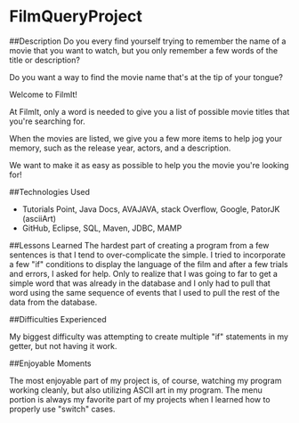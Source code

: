 # FilmQueryProject


##Description
Do you every find yourself trying to remember the name of a movie that you want to watch,
 but you only remember a few words of the title or description?
 
Do you want a way to find the movie name that's at the tip of your tongue? 


Welcome to FilmIt!

At FilmIt, only a word is needed to give you a list of possible movie titles that you're searching for. 

When the movies are listed, we give you a few more items to help jog your memory, such as the release year, actors, and a description. 

We want to make it as easy as possible to help you the movie you're looking for!

##Technologies Used
* Tutorials Point, Java Docs, AVAJAVA, stack Overflow, Google, PatorJK (asciiArt)  
* GitHub, Eclipse, SQL, Maven, JDBC, MAMP

##Lessons Learned
The hardest part of creating a program from a few sentences is that I tend to over-complicate the simple. 
I tried to incorporate a few "if" conditions to display the language of the film and after a few trials and errors, I asked for help. 
Only to realize that I was going to far to get a simple word that was already in the database and I only had to pull that word using the same sequence of events that I used to pull the rest of the data from the database.


##Difficulties Experienced

My biggest difficulty was attempting to create multiple "if" statements in my getter, but not having it work. 

##Enjoyable Moments

The most enjoyable part of my project is, of course, watching my program working cleanly, but also utilizing ASCII art in my program. The menu portion is always my favorite part of my projects when I learned how to properly use "switch" cases. 